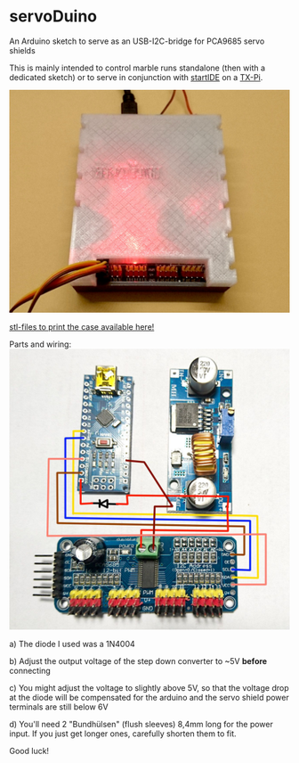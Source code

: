 # servoDuino
An Arduino sketch to serve as an USB-I2C-bridge for PCA9685 servo shields

This is mainly intended to control marble runs standalone (then with a dedicated sketch) or to serve in conjunction with [startIDE](https://github.com/PeterDHabermehl/startIDE) on a [TX-Pi](https://github.com/harbaum/tx-pi).

![servoDuino](https://github.com/PeterDHabermehl/servoDuino/blob/master/Bilder/DSC_1339.JPG)

[stl-files to print the case available here!](https://github.com/PeterDHabermehl/servoDuino/tree/master/stl)

Parts and wiring:
![wiring](https://github.com/PeterDHabermehl/servoDuino/blob/master/Bilder/DSC_1334_Wiring.jpg)


a) The diode I used was a 1N4004


b) Adjust the output voltage of the step down converter to ~5V **before** connecting


c) You might adjust the voltage to slightly above 5V, so that the voltage drop at the diode will be compensated for the arduino and the servo shield power terminals are still below 6V


d) You'll need 2 "Bundhülsen" (flush sleeves) 8,4mm long for the power input. If you just get longer ones, carefully shorten them to fit.

Good luck!





